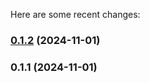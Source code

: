 Here are some recent changes:
### [0.1.2](https://github.com/stevenwcarter/img-optimizer-eds/compare/v0.1.1...v0.1.2) (2024-11-01)

### 0.1.1 (2024-11-01)
